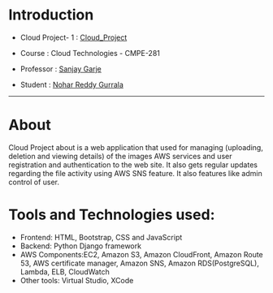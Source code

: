 # Introduction

* Cloud Project- 1 : [Cloud_Project](https://2yk9xru2ni.execute-api.us-east-1.amazonaws.com/dev/)

* Course : Cloud Technologies - CMPE-281

* Professor : [Sanjay Garje](https://www.linkedin.com/in/sanjaygarje/)

* Student : [Nohar Reddy Gurrala](https://www.linkedin.com/in/nohar-gurrala/)


<hr>

 # About
 
Cloud Project about is a web application that used for managing (uploading, deletion and viewing details) of the images AWS services and user registration and authentication to the web site. It also gets regular updates regarding the file activity using AWS SNS feature. It also features like admin control of user.


 # Tools and Technologies used:
  
  * Frontend: HTML, Bootstrap, CSS and JavaScript
  * Backend: Python Django framework
  * AWS Components:EC2, Amazon S3, Amazon CloudFront, Amazon Route 53, AWS certificate manager, Amazon SNS, Amazon RDS(PostgreSQL), Lambda, ELB, CloudWatch
  * Other tools: Virtual Studio, XCode
 
